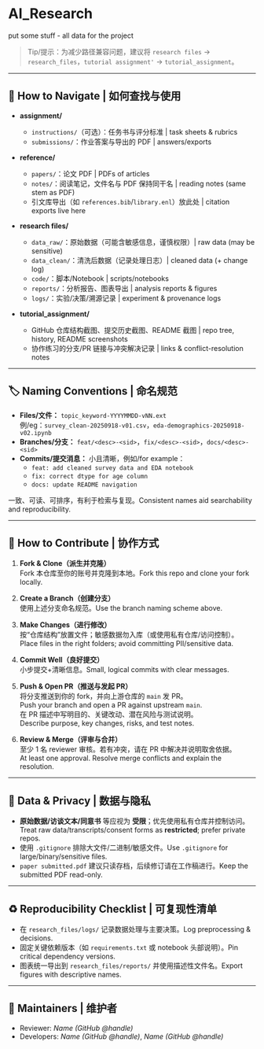 # AI_Research

put some stuff - all data for the project

> Tip/提示：为减少路径兼容问题，建议将 `research files` → `research_files`，`tutorial assignment'` → `tutorial_assignment`。

---

## 🧭 How to Navigate | 如何查找与使用

- **assignment/**
  - `instructions/`（可选）：任务书与评分标准 | task sheets & rubrics  
  - `submissions/`：作业答案与导出的 PDF | answers/exports

- **reference/**
  - `papers/`：论文 PDF | PDFs of articles  
  - `notes/`：阅读笔记，文件名与 PDF 保持同干名 | reading notes (same stem as PDF)  
  - 引文库导出（如 `references.bib`/`library.enl`）放此处 | citation exports live here

- **research files/**
  - `data_raw/`：原始数据（可能含敏感信息，谨慎权限）| raw data (may be sensitive)  
  - `data_clean/`：清洗后数据（记录处理日志）| cleaned data (+ change log)  
  - `code/`：脚本/Notebook | scripts/notebooks  
  - `reports/`：分析报告、图表导出 | analysis reports & figures  
  - `logs/`：实验/决策/溯源记录 | experiment & provenance logs

- **tutorial_assignment/**
  - GitHub 仓库结构截图、提交历史截图、README 截图 | repo tree, history, README screenshots  
  - 协作练习的分支/PR 链接与冲突解决记录 | links & conflict-resolution notes

---

## 🏷 Naming Conventions | 命名规范

- **Files/文件：** `topic_keyword-YYYYMMDD-vNN.ext`  
  例/eg：`survey_clean-20250918-v01.csv`，`eda-demographics-20250918-v02.ipynb`
- **Branches/分支：** `feat/<desc>-<sid>`，`fix/<desc>-<sid>`，`docs/<desc>-<sid>`
- **Commits/提交消息：** 小且清晰，例如/for example：  
  - `feat: add cleaned survey data and EDA notebook`  
  - `fix: correct dtype for age column`  
  - `docs: update README navigation`

一致、可读、可排序，有利于检索与复现。Consistent names aid searchability and reproducibility.

---

## 👥 How to Contribute | 协作方式

1. **Fork & Clone（派生并克隆）**  
   Fork 本仓库至你的账号并克隆到本地。Fork this repo and clone your fork locally.

2. **Create a Branch（创建分支）**  
   使用上述分支命名规范。Use the branch naming scheme above.

3. **Make Changes（进行修改）**  
   按“仓库结构”放置文件；敏感数据勿入库（或使用私有仓库/访问控制）。  
   Place files in the right folders; avoid committing PII/sensitive data.

4. **Commit Well（良好提交）**  
   小步提交+清晰信息。Small, logical commits with clear messages.

5. **Push & Open PR（推送与发起 PR）**  
   将分支推送到你的 fork，并向上游仓库的 `main` 发 PR。  
   Push your branch and open a PR against upstream `main`.  
   在 PR 描述中写明目的、关键改动、潜在风险与测试说明。  
   Describe purpose, key changes, risks, and test notes.

6. **Review & Merge（评审与合并）**  
   至少 1 名 reviewer 审核。若有冲突，请在 PR 中解决并说明取舍依据。  
   At least one approval. Resolve merge conflicts and explain the resolution.

---

## 🔐 Data & Privacy | 数据与隐私

- **原始数据/访谈文本/同意书** 等应视为 **受限**；优先使用私有仓库并控制访问。  
  Treat raw data/transcripts/consent forms as **restricted**; prefer private repos.  
- 使用 `.gitignore` 排除大文件/二进制/敏感文件。Use `.gitignore` for large/binary/sensitive files.  
- `paper submitted.pdf` 建议只读存档，后续修订请在工作稿进行。Keep the submitted PDF read-only.

---

## ♻️ Reproducibility Checklist | 可复现性清单

- 在 `research_files/logs/` 记录数据处理与主要决策。Log preprocessing & decisions.  
- 固定关键依赖版本（如 `requirements.txt` 或 notebook 头部说明）。Pin critical dependency versions.  
- 图表统一导出到 `research_files/reports/` 并使用描述性文件名。Export figures with descriptive names.

---

## 👤 Maintainers | 维护者

- Reviewer: _Name (GitHub @handle)_  
- Developers: _Name (GitHub @handle)_, _Name (GitHub @handle)_


